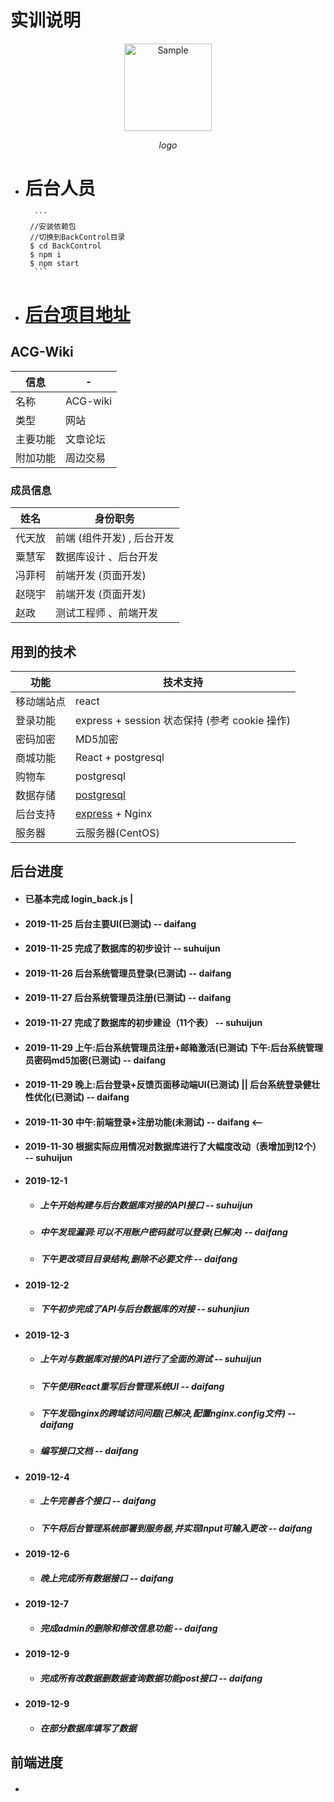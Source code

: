 ﻿# 实训说明
<div style='text-align:center'>
	<img src="https://github.com/daifang/H5-App/blob/master/img/Logo-%E5%A4%A7.png" alt="Sample"  width="140" height="140" />
	<p>
		<em>logo</em>
	</p>
</div>

* # 后台人员
        ```
       //安装依赖包
       //切换到BackControl目录
       $ cd BackControl
       $ npm i 
       $ npm start
        ```
* # [后台项目地址]()
## ACG-Wiki
信息|-
-|-
名称|ACG-wiki
类型|网站
主要功能|文章论坛
附加功能|周边交易

### 成员信息
姓名|身份职务
-|-
代天放|前端 (组件开发) , 后台开发
粟慧军|数据库设计 、后台开发
冯菲柯|前端开发 (页面开发)
赵晓宇|前端开发 (页面开发)
赵政|测试工程师 、前端开发

## 用到的技术 
 
功能|技术支持 
-|- 
移动端站点|react
登录功能|express + session 状态保持 (参考 cookie 操作) 
密码加密|MD5加密
商城功能|React + postgresql 
购物车|postgresql 
数据存储|[postgresql](https://www.runoob.com/postgresql/postgresql-tutorial.html) 
后台支持|[express](http://www.expressjs.com.cn/guide/routing.html) + Nginx
服务器|云服务器(CentOS) 


## 后台进度
* #### 已基本完成 login_back.js |
* #### 2019-11-25 后台主要UI(已测试) -- daifang
* #### 2019-11-25 完成了数据库的初步设计 -- suhuijun
* #### 2019-11-26 后台系统管理员登录(已测试) -- daifang
* #### 2019-11-27 后台系统管理员注册(已测试) -- daifang
* #### 2019-11-27 完成了数据库的初步建设（11个表） -- suhuijun
* #### 2019-11-29 上午:后台系统管理员注册+邮箱激活(已测试) 下午:后台系统管理员密码md5加密(已测试) -- daifang
* #### 2019-11-29 晚上:后台登录+反馈页面移动端UI(已测试) || 后台系统登录健壮性优化(已测试) -- daifang 
* #### 2019-11-30 中午:前端登录+注册功能(未测试) -- daifang   <--
* #### 2019-11-30 根据实际应用情况对数据库进行了大幅度改动（表增加到12个） -- suhuijun
* #### 2019-12-1  
    * ##### 上午开始构建与后台数据库对接的API接口 -- suhuijun
    * ##### 中午发现漏洞:可以不用账户密码就可以登录(已解决) -- daifang 
    * ##### 下午更改项目目录结构,删除不必要文件 -- daifang 
* #### 2019-12-2
    * ##### 下午初步完成了API与后台数据库的对接 -- suhunjiun
* #### 2019-12-3
    * ##### 上午对与数据库对接的API进行了全面的测试 -- suhuijun
    * ##### 下午使用React重写后台管理系统UI -- daifang
    * ##### 下午发现nginx的跨域访问问题(已解决,配置nginx.config文件) -- daifang
    * ##### 编写接口文档 -- daifang
* #### 2019-12-4
	* ##### 上午完善各个接口 -- daifang
	* ##### 下午将后台管理系统部署到服务器,并实现Input可输入更改 -- daifang
* #### 2019-12-6
    * ##### 晚上完成所有数据接口 -- daifang
* #### 2019-12-7
    * ##### 完成admin的删除和修改信息功能 -- daifang
* #### 2019-12-9
    * ##### 完成所有改数据删数据查询数据功能post接口 -- daifang
* #### 2019-12-9
    * ##### 在部分数据库填写了数据
## 前端进度

* #### 